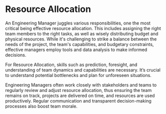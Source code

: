 # Resource Allocation

An Engineering Manager juggles various responsibilities, one the most critical being effective resource allocation. This includes assigning the right team members to the right tasks, as well as wisely distributing budget and physical resources. While it's challenging to strike a balance between the needs of the project, the team's capabilities, and budgetary constraints, effective managers employ tools and data analysis to make informed decisions.

For Resource Allocation, skills such as prediction, foresight, and understanding of team dynamics and capabilities are necessary. It’s crucial to understand potential bottlenecks and plan for unforeseen situations.

Engineering Managers often work closely with stakeholders and teams to regularly review and adjust resource allocation, thus ensuring the team remains on track, projects are delivered on time, and resources are used productively. Regular communication and transparent decision-making processes also boost team morale.